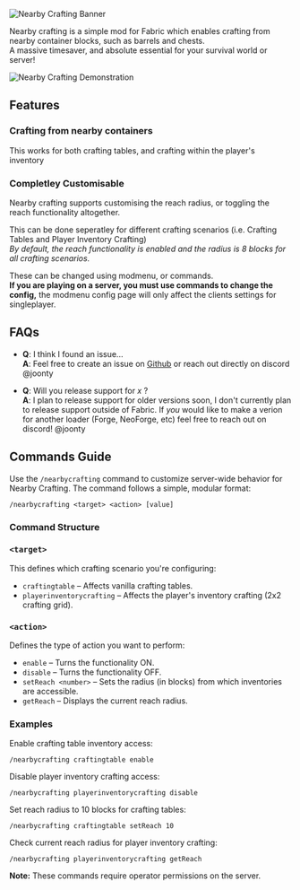 ![Nearby Crafting Banner](https://cdn.modrinth.com/data/cached_images/d0b77952fffe6a510aa50d2714c66a488da6104f_0.webp)

Nearby crafting is a simple mod for Fabric which enables crafting from nearby container blocks, such as barrels and chests. \
A massive timesaver, and absolute essential for your survival world or server!

![Nearby Crafting Demonstration](https://raw.githubusercontent.com/Jomlom/Nearby-Crafting/refs/heads/main/demo.gif)

## Features

### Crafting from nearby containers
This works for both crafting tables, and crafting within the player's inventory

### Completley Customisable
Nearby crafting supports customising the reach radius, or toggling the reach functionality altogether.

This can be done seperatley for different crafting scenarios (i.e. Crafting Tables and Player Inventory Crafting) \
_By default, the reach functionality is enabled and the radius is 8 blocks for all crafting scenarios._

These can be changed using modmenu, or commands. \
**If you are playing on a server, you must use commands to change the config,** the modmenu config page will only affect the clients settings for singleplayer.

## FAQs
- **Q**: I think I found an issue... \
  **A**: Feel free to create an issue on [Github](https://github.com/Jomlom/Nearby-Crafting/issues) or reach out directly on discord @joonty
 
- **Q**: Will you release support for _x_ ? \
  **A**: I plan to release support for older versions soon, I don't currently plan to release support outside of Fabric. If _you_ would like to make a verion for another loader (Forge, NeoForge, etc) feel free to reach out on discord! @joonty

## Commands Guide

Use the `/nearbycrafting` command to customize server-wide behavior for Nearby Crafting. The command follows a simple, modular format:

```
/nearbycrafting <target> <action> [value]
```

### Command Structure

### `<target>`
This defines which crafting scenario you're configuring:
- `craftingtable` – Affects vanilla crafting tables.
- `playerinventorycrafting` – Affects the player's inventory crafting (2x2 crafting grid).

### `<action>`
Defines the type of action you want to perform:
- `enable` – Turns the functionality ON.
- `disable` – Turns the functionality OFF.
- `setReach <number>` – Sets the radius (in blocks) from which inventories are accessible.
- `getReach` – Displays the current reach radius.

### Examples

Enable crafting table inventory access:
```
/nearbycrafting craftingtable enable
```

Disable player inventory crafting access:
```
/nearbycrafting playerinventorycrafting disable
```

Set reach radius to 10 blocks for crafting tables:
```
/nearbycrafting craftingtable setReach 10
```

Check current reach radius for player inventory crafting:
```
/nearbycrafting playerinventorycrafting getReach
```

**Note:** These commands require operator permissions on the server.

